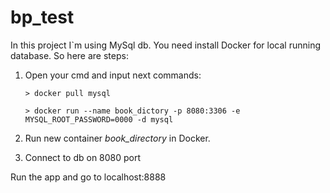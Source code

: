 # bp_test
 
In this project I`m using MySql db. You need install Docker for local running database. So here are steps:

1. Open your cmd and input next commands:

    ```
    > docker pull mysql
    ```
    ```
    > docker run --name book_dictory -p 8080:3306 -e MYSQL_ROOT_PASSWORD=0000 -d mysql
    ```

2. Run new container *book_directory* in Docker.

3. Connect to db on 8080 port

Run the app and go to localhost:8888

